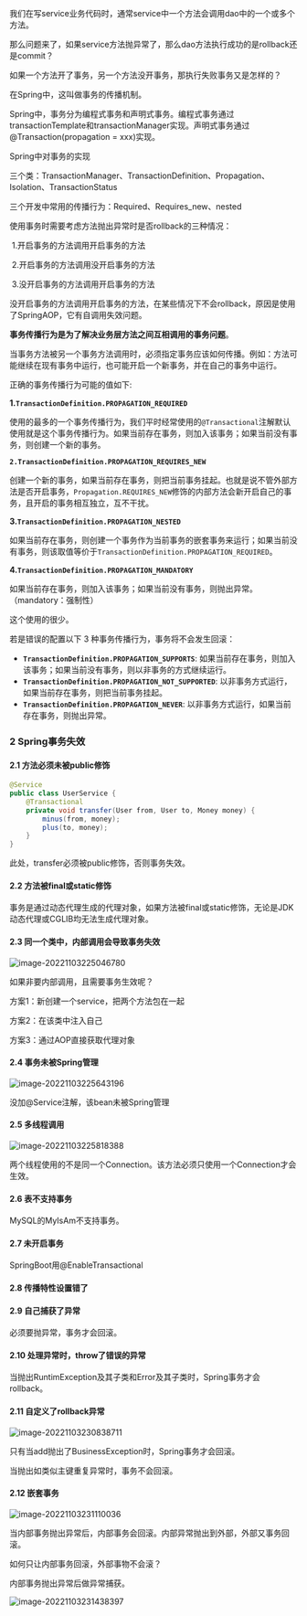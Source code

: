 我们在写service业务代码时，通常service中一个方法会调用dao中的一个或多个方法。

那么问题来了，如果service方法抛异常了，那么dao方法执行成功的是rollback还是commit？

如果一个方法开了事务，另一个方法没开事务，那执行失败事务又是怎样的？

在Spring中，这叫做事务的传播机制。



Spring中，事务分为编程式事务和声明式事务。编程式事务通过transactionTemplate和transactionManager实现。声明式事务通过@Transaction(propagation = xxx)实现。



Spring中对事务的实现

三个类：TransactionManager、TransactionDefinition、Propagation、Isolation、TransactionStatus

三个开发中常用的传播行为：Required、Requires_new、nested

使用事务时需要考虑方法抛出异常时是否rollback的三种情况：

​	1.开启事务的方法调用开启事务的方法

​	2.开启事务的方法调用没开启事务的方法

​	3.没开启事务的方法调用开启事务的方法



没开启事务的方法调用开启事务的方法，在某些情况下不会rollback，原因是使用了SpringAOP，它有自调用失效问题。



**事务传播行为是为了解决业务层方法之间互相调用的事务问题**。

当事务方法被另一个事务方法调用时，必须指定事务应该如何传播。例如：方法可能继续在现有事务中运行，也可能开启一个新事务，并在自己的事务中运行。

正确的事务传播行为可能的值如下:

**1.`TransactionDefinition.PROPAGATION_REQUIRED`**

使用的最多的一个事务传播行为，我们平时经常使用的`@Transactional`注解默认使用就是这个事务传播行为。如果当前存在事务，则加入该事务；如果当前没有事务，则创建一个新的事务。

**`2.TransactionDefinition.PROPAGATION_REQUIRES_NEW`**

创建一个新的事务，如果当前存在事务，则把当前事务挂起。也就是说不管外部方法是否开启事务，`Propagation.REQUIRES_NEW`修饰的内部方法会新开启自己的事务，且开启的事务相互独立，互不干扰。

**3.`TransactionDefinition.PROPAGATION_NESTED`**

如果当前存在事务，则创建一个事务作为当前事务的嵌套事务来运行；如果当前没有事务，则该取值等价于`TransactionDefinition.PROPAGATION_REQUIRED`。

**4.`TransactionDefinition.PROPAGATION_MANDATORY`**

如果当前存在事务，则加入该事务；如果当前没有事务，则抛出异常。（mandatory：强制性）

这个使用的很少。

若是错误的配置以下 3 种事务传播行为，事务将不会发生回滚：

- **`TransactionDefinition.PROPAGATION_SUPPORTS`**: 如果当前存在事务，则加入该事务；如果当前没有事务，则以非事务的方式继续运行。
- **`TransactionDefinition.PROPAGATION_NOT_SUPPORTED`**: 以非事务方式运行，如果当前存在事务，则把当前事务挂起。
- **`TransactionDefinition.PROPAGATION_NEVER`**: 以非事务方式运行，如果当前存在事务，则抛出异常。





### 2 Spring事务失效

####  2.1  方法必须未被public修饰

```java
@Service
public class UserService {
    @Transactional
    private void transfer(User from, User to, Money money) {
        minus(from, money);
        plus(to, money);
    }
}
```

此处，transfer必须被public修饰，否则事务失效。



#### 2.2 方法被final或static修饰

事务是通过动态代理生成的代理对象，如果方法被final或static修饰，无论是JDK动态代理或CGLIB均无法生成代理对象。

#### 2.3 同一个类中，内部调用会导致事务失效

![image-20221103225046780](C:\Users\cat\AppData\Roaming\Typora\typora-user-images\image-20221103225046780.png)

如果非要内部调用，且需要事务生效呢？

方案1：新创建一个service，把两个方法包在一起

方案2：在该类中注入自己

方案3：通过AOP直接获取代理对象



#### 2.4 事务未被Spring管理

![image-20221103225643196](C:\Users\cat\AppData\Roaming\Typora\typora-user-images\image-20221103225643196.png)

没加@Service注解，该bean未被Spring管理

#### 2.5 多线程调用

![image-20221103225818388](C:\Users\cat\AppData\Roaming\Typora\typora-user-images\image-20221103225818388.png)

两个线程使用的不是同一个Connection。该方法必须只使用一个Connection才会生效。

#### 2.6 表不支持事务

MySQL的MyIsAm不支持事务。

#### 2.7 未开启事务

SpringBoot用@EnableTransactional



#### 2.8 传播特性设置错了

#### 2.9 自己捕获了异常

必须要抛异常，事务才会回滚。

#### 2.10 处理异常时，throw了错误的异常

当抛出RuntimException及其子类和Error及其子类时，Spring事务才会rollback。

#### 2.11 自定义了rollback异常

![image-20221103230838711](C:\Users\cat\AppData\Roaming\Typora\typora-user-images\image-20221103230838711.png)

只有当add抛出了BusinessException时，Spring事务才会回滚。

当抛出如类似主键重复异常时，事务不会回滚。

#### 2.12 嵌套事务

![image-20221103231110036](C:\Users\cat\AppData\Roaming\Typora\typora-user-images\image-20221103231110036.png)

当内部事务抛出异常后，内部事务会回滚。内部异常抛出到外部，外部又事务回滚。

如何只让内部事务回滚，外部事物不会滚？

内部事务抛出异常后做异常捕获。



![image-20221103231438397](C:\Users\cat\AppData\Roaming\Typora\typora-user-images\image-20221103231438397.png)